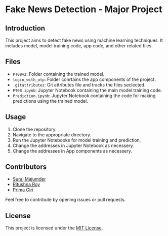 # Fake News Detection - Major Project

## Introduction
This project aims to detect fake news using machine learning techniques. It includes model, model training code, app code, and other related files.

## Files
- `PT08v2`: Folder containing the trained model.
- `login_with_otp`: Folder conrtains the app components of the project.
- `.gitattributes`: Git attributes file and tracks the files seclected.
- `PT08.ipynb`: Jupyter Notebook containing the main model training code.
- `Prediction.ipynb`: Jupyter Notebook containing the code for making predictions using the trained model.

## Usage
1. Clone the repository.
2. Navigate to the appropriate directory.
3. Run the Jupyter Notebooks for model training and prediction.
4. Change the addresses in Jupyter Notebook as necessery.
5. Change the addresses in App components as necessery.

## Contributors
- [Suraj Majumder](https://github.com/Xurinth)
- [Ritushna Roy](https://github.com/Ritushna)
- [Prima Giri](https://github.com/PrimaGiri)

Feel free to contribute by opening issues or pull requests.

## License
This project is licensed under the [MIT License](https://github.com/Xurinth/Major-Project---Fake-News-Detection/blob/main/LICENSE).
